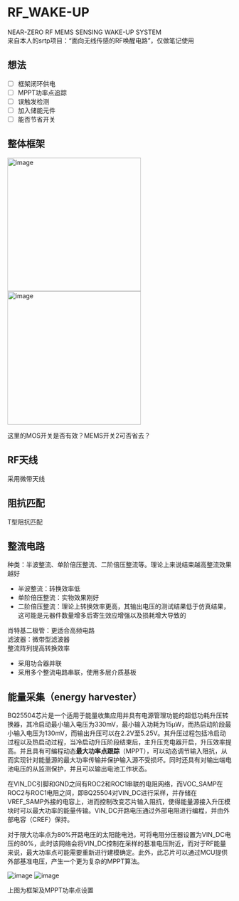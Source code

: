 # RF_WAKE-UP  
NEAR-ZERO RF MEMS SENSING WAKE-UP SYSTEM  
来自本人的srtp项目：“面向无线传感的RF唤醒电路”，仅做笔记使用

## 想法  
- [ ] 框架闭环供电
- [ ] MPPT功率点追踪
- [ ] 误触发检测
- [ ] 加入储能元件
- [ ] 能否节省开关

## 整体框架
<img width="300" alt="image" src="https://user-images.githubusercontent.com/82877682/210565098-1515ee78-79a0-4408-b6c4-58c8d27c978c.png">
<img width="300" alt="image" src="https://user-images.githubusercontent.com/82877682/210563955-82c9d245-179d-4e68-b448-89521b17dbda.png">

这里的MOS开关是否有效？MEMS开关2可否省去？

## RF天线
采用微带天线


## 阻抗匹配
T型阻抗匹配


## 整流电路
种类：半波整流、单阶倍压整流、二阶倍压整流等。理论上来说结束越高整流效果越好  
- 半波整流：转换效率低
- 单阶倍压整流：实物效果刚好
- 二阶倍压整流：理论上转换效率更高，其输出电压的测试结果低于仿真结果，这可能是元器件数量增多后寄生效应增强以及损耗增大导致的

肖特基二极管：更适合高频电路  
滤波器：微带型滤波器  
整流阵列提高转换效率  
- 采用功合器并联
- 采用多个整流电路串联，使用多层介质基板


## 能量采集（energy harvester）  
BQ25504芯片是一个适用于能量收集应用并具有电源管理功能的超低功耗升压转换器，其冷启动最小输入电压为330mV，最小输入功耗为15µW，而热启动阶段最小输入电压为130mV，而输出升压可以在2.2V至5.25V。其升压过程包括冷启动过程以及热启动过程，当冷启动升压阶段结束后，主升压充电器开启，升压效率提高。并且具有可编程动态**最大功率点跟踪**（MPPT），可以动态调节输入阻抗，从而实现针对能量源的最大功率传输并保护输入源不受损坏。同时还具有对输出端电池电压的从监测保护，并且可以输出电池工作状态。

在VIN_DC引脚和GND之间有ROC2和ROC1串联的电阻网络，而VOC_SAMP在ROC2与ROC1电阻之间，即BQ25504对VIN_DC进行采样，并存储在VREF_SAMP外接的电容上，进而控制改变芯片输入阻抗，使得能量源接入升压模块时可以最大功率的能量传输。VIN_DC开路电压通过外部电阻进行编程，并由外部电容（CREF）保持。

对于限大功率点为80%开路电压的太阳能电池，可将电阻分压器设置为VIN_DC电压的80%，此时该网络会将VIN_DC控制在采样的基准电压附近，而对于RF能量来说，最大功率点可能需要重新进行建模确定。此外，此芯片可以通过MCU提供外部基准电压，产生一个更为复杂的MPPT算法。

![image](https://user-images.githubusercontent.com/82877682/210732741-61c3a9ac-489c-429c-8206-066cdd6048e3.png)
![image](https://user-images.githubusercontent.com/82877682/210732772-0a89b7da-cbff-484a-837e-c45913631ceb.png)

上图为框架及MPPT功率点设置


